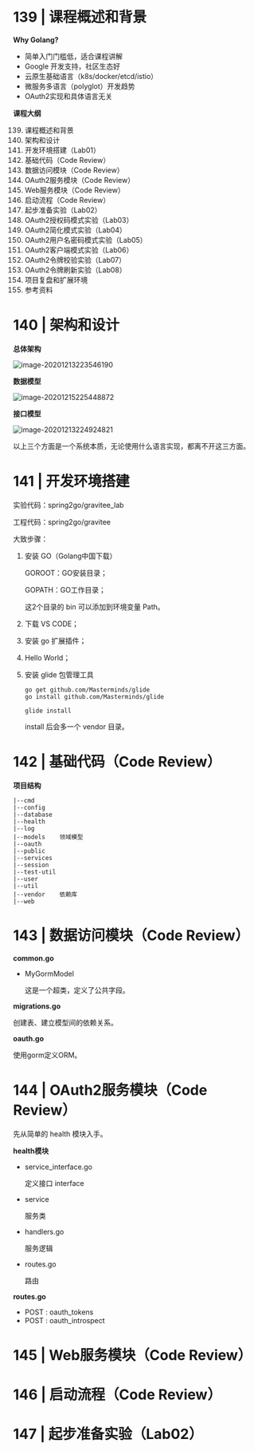 # 139 | 课程概述和背景

**Why Golang?**

- 简单入门门槛低，适合课程讲解
- Google 开发支持，社区生态好
- 云原生基础语言（k8s/docker/etcd/istio）
- 微服务多语言（polyglot）开发趋势
- OAuth2实现和具体语言无关

**课程大纲**

139. 课程概述和背景
140. 架构和设计
141. 开发环境搭建（Lab01）
142. 基础代码（Code Review）
143. 数据访问模块（Code Review）
144. OAuth2服务模块（Code Review）
145. Web服务模块（Code Review）
146. 启动流程（Code Review）
147. 起步准备实验（Lab02）
148. OAuth2授权码模式实验（Lab03）
149. OAuth2简化模式实验（Lab04）
150. OAuth2用户名密码模式实验（Lab05）
151. OAuth2客户端模式实验（Lab06）
152. OAuth2令牌校验实验（Lab07）
153. OAuth2令牌刷新实验（Lab08）
154. 项目复盘和扩展环境
155. 参考资料

# 140 | 架构和设计

**总体架构**

![image-20201213223546190](https://technotes.oss-cn-shenzhen.aliyuncs.com/2021/images/20201213223556.png)

**数据模型**

![image-20201215225448872](https://technotes.oss-cn-shenzhen.aliyuncs.com/2021/images/20201215225448.png)

**接口模型**

![image-20201213224924821](https://technotes.oss-cn-shenzhen.aliyuncs.com/2021/images/20201213224924.png)

以上三个方面是一个系统本质，无论使用什么语言实现，都离不开这三方面。

# 141 | 开发环境搭建

实验代码：spring2go/gravitee_lab

工程代码：spring2go/gravitee

大致步骤：

1. 安装 GO（Golang中国下载）

   GOROOT：GO安装目录；

   GOPATH：GO工作目录；

   这2个目录的 bin 可以添加到环境变量 Path。

2. 下载 VS CODE；

3. 安装 go 扩展插件；

4. Hello World；

5. 安装 glide 包管理工具

   ```
   go get github.com/Masterminds/glide
   go install github.com/Masterminds/glide
   ```

   ```
   glide install
   ```

   install 后会多一个 vendor 目录。

# 142 | 基础代码（Code Review）

**项目结构**

```
|--cmd
|--config
|--database
|--health
|--log
|--models    领域模型
|--oauth
|--public
|--services
|--session
|--test-util
|--user
|--util
|--vendor    依赖库
|--web
```

# 143 | 数据访问模块（Code Review）

**common.go**

- MyGormModel

  这是一个超类，定义了公共字段。

**migrations.go**

创建表、建立模型间的依赖关系。

**oauth.go**

使用gorm定义ORM。

# 144 | OAuth2服务模块（Code Review）

先从简单的 health 模块入手。

**health模块**

- service_interface.go

  定义接口 interface

- service

  服务类

- handlers.go

  服务逻辑

- routes.go

  路由

**routes.go**

- POST : oauth_tokens
- POST : oauth_introspect

# 145 | Web服务模块（Code Review）



# 146 | 启动流程（Code Review）

# 147 | 起步准备实验（Lab02）

